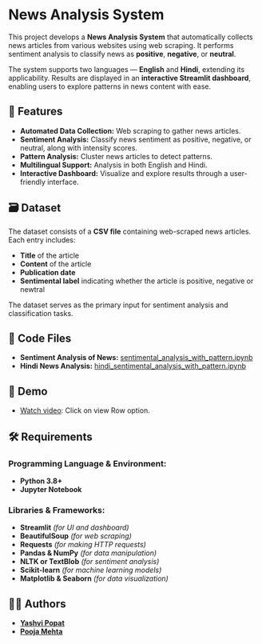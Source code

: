 # News Analysis System

This project develops a **News Analysis System** that automatically collects news articles from various websites using web scraping. It performs sentiment analysis to classify news as **positive**, **negative**, or **neutral**.

The system supports two languages — **English** and **Hindi**, extending its applicability. Results are displayed in an **interactive Streamlit dashboard**, enabling users to explore patterns in news content with ease.

## 📌 Features

- **Automated Data Collection:** Web scraping to gather news articles.
- **Sentiment Analysis:** Classify news sentiment as positive, negative, or neutral, along with intensity scores.
- **Pattern Analysis:** Cluster news articles to detect patterns.
- **Multilingual Support:** Analysis in both English and Hindi.
- **Interactive Dashboard:** Visualize and explore results through a user-friendly interface.

## 🗃 Dataset

The dataset consists of a **CSV file** containing web-scraped news articles. Each entry includes:
- **Title** of the article
- **Content** of the article
- **Publication date**
- **Sentimental label** indicating whether the article is positive, negative or newtral

The dataset serves as the primary input for sentiment analysis and classification tasks.

## 📂 Code Files

- **Sentiment Analysis of News:** [sentimental_analysis_with_pattern.ipynb](https://github.com/YashviPopat/News-Analysis-System/blob/4dd9704fc764097180adc6c10536f7f6feb408ae/sentimental_analysis_with_pattern.ipynb)
- **Hindi News Analysis:** [hindi_sentimental_analysis_with_pattern.ipynb](https://github.com/YashviPopat/News-Analysis-System/blob/4dd9704fc764097180adc6c10536f7f6feb408ae/sentimental_analysis_with_pattern.ipynb)

## 📂 Demo
- [Watch video](Demo): Click on view Row option.


## 🛠 Requirements

### **Programming Language & Environment:**
- **Python 3.8+**
- **Jupyter Notebook** 

### **Libraries & Frameworks:**
- **Streamlit** *(for UI and dashboard)*
- **BeautifulSoup** *(for web scraping)*
- **Requests** *(for making HTTP requests)*
- **Pandas & NumPy** *(for data manipulation)*
- **NLTK or TextBlob** *(for sentiment analysis)*
- **Scikit-learn** *(for machine learning models)*
- **Matplotlib & Seaborn** *(for data visualization)*

## 👩‍💻 Authors

- [**Yashvi Popat**](https://github.com/YashviPopat)
- [**Pooja Mehta**](https://github.com/pooja-mehta)

